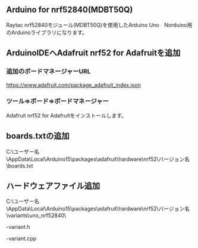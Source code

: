 ## Arduino for nrf52840(MDBT50Q)

  Raytac nrf52840モジュール(MDBT50Q)を使用したArduino Uno　Norduino用のArduinoライブラリになります。
  
  
## ArduinoIDEへAdafruit nrf52 for Adafruitを追加
### 追加のボードマネージャーURL
https://www.adafruit.com/package_adafruit_index.json 

### ツール⇒ボード⇒ボードマネージャー
Adafruit nrf52 for Adafruitをインストールします。

## boards.txtの追加

  C:\ユーザー名\AppData\Local\Arduino15\packages\adafruit\hardware\nrf52\バージョン名\boards.txt

## ハードウェアファイル追加

  C:\ユーザー名\AppData\Local\Arduino15\packages\adafruit\hardware\nrf52\バージョン名\variants\uno_nrf52840\
  
-variant.h

-variant.cpp
